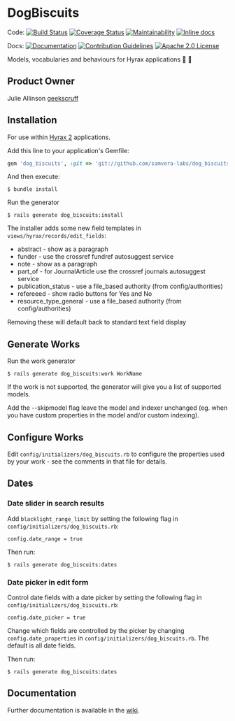 # DogBiscuits

Code: [![Build Status](https://travis-ci.org/samvera-labs/dog_biscuits.svg?branch=cleanup)](https://travis-ci.org/samvera-labs/dog_biscuits)
[![Coverage Status](https://coveralls.io/repos/github/samvera-labs/dog_biscuits/badge.svg)](https://coveralls.io/github/samvera-labs/dog_biscuits)
[![Maintainability](https://api.codeclimate.com/v1/badges/10912dcb2451a6c4490c/maintainability)](https://codeclimate.com/github/samvera-labs/dog_biscuits/maintainability)
[![Inline docs](http://inch-ci.org/github/samvera-labs/dog_biscuits.svg)](http://inch-ci.org/github/samvera-labs/dog_biscuits)


Docs: 
[![Documentation](http://img.shields.io/badge/DOCUMENTATION-wiki-blue.svg)](https://github.com/samvera-labs/dog_biscuits/wiki)
[![Contribution Guidelines](http://img.shields.io/badge/CONTRIBUTING-Guidelines-blue.svg)](./CONTRIBUTING.md)
[![Apache 2.0 License](http://img.shields.io/badge/APACHE2-license-blue.svg)](./LICENSE)

Models, vocabularies and behaviours for Hyrax applications :dog: :cookie:

## Product Owner

Julie Allinson [geekscruff](https://github.com/geekscruff)

## Installation

For use within [Hyrax 2](https://github.com/samvera/hyrax) applications. 

Add this line to your application's Gemfile:

```ruby
gem 'dog_biscuits', :git => 'git://github.com/samvera-labs/dog_biscuits.git'
```

And then execute:

    $ bundle install

Run the generator

    $ rails generate dog_biscuits:install
    
The installer adds some new field templates in `views/hyrax/records/edit_fields`:

* abstract - show as a paragraph
* funder - use the crossref fundref autosuggest service
* note - show as a paragraph
* part_of - for JournalArticle use the crossref journals autosuggest service
* publication_status - use a file_based authority (from config/authorities)
* refereeed - show radio buttons for Yes and No
* resource_type_general - use a file_based authority (from config/authorities)

Removing these will default back to standard text field display

## Generate Works

Run the work generator

    $ rails generate dog_biscuits:work WorkName
    
If the work is not supported, the generator will give you a list of supported models.

Add the --skipmodel flag leave the model and indexer unchanged (eg. when you have custom properties in the model and/or custom indexing).

## Configure Works

Edit `config/initializers/dog_biscuits.rb` to configure the properties used by your work - see the comments in that file for details.

## Dates

### Date slider in search results

Add `blacklight_range_limit` by setting the following flag in `config/initializers/dog_biscuits.rb`:

```
config.date_range = true
```

Then run:

    $ rails generate dog_biscuits:dates

### Date picker in edit form

Control date fields with a date picker by setting the following flag in `config/initializers/dog_biscuits.rb`:

```
config.date_picker = true
```

Change which fields are controlled by the picker by changing `config.date_properties` in `config/initializers/dog_biscuits.rb`. The default is all date fields.
 
Then run:

    $ rails generate dog_biscuits:dates

## Documentation

Further documentation is available in the [wiki](https://github.com/samvera-labs/dog_biscuits/wiki).
